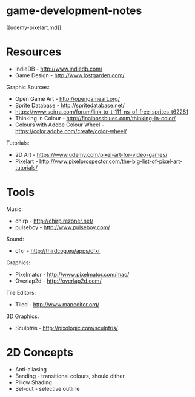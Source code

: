 # game-development-notes

[[udemy-pixelart.md]]

Resources
=========

* IndieDB - http://www.indiedb.com/
* Game Design - http://www.lostgarden.com/

Graphic Sources:
* Open Game Art - http://opengameart.org/
* Sprite Database - http://spritedatabase.net/
* https://www.scirra.com/forum/link-to-t-111-ns-of-free-sprites_t62281
* Thinking in Colour - http://finalbossblues.com/thinking-in-color/
* Colours with Adobe Colour Wheel - https://color.adobe.com/create/color-wheel/

Tutorials:
* 2D Art - https://www.udemy.com/pixel-art-for-video-games/
* Pixelart - http://www.pixelprospector.com/the-big-list-of-pixel-art-tutorials/

Tools
=========

Music:
* chirp - http://chirp.rezoner.net/
* pulseboy - http://www.pulseboy.com/

Sound:
* cfxr - http://thirdcog.eu/apps/cfxr

Graphics:
* Pixelmator - http://www.pixelmator.com/mac/
* Overlap2d - http://overlap2d.com/

Tile Editors:
* Tiled - http://www.mapeditor.org/

3D Graphics:
* Sculptris - http://pixologic.com/sculptris/

2D Concepts
===========

* Anti-aliasing
* Banding  - transitional colours, should dither
* Pillow Shading
* Sel-out - selective outline
